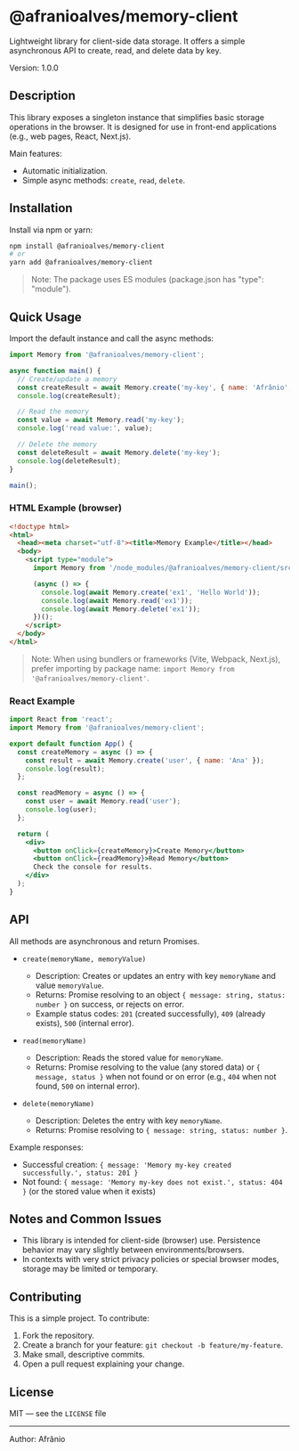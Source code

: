 # @afranioalves/memory-client

Lightweight library for client-side data storage. It offers a simple asynchronous API to create, read, and delete data by key.

Version: 1.0.0

## Description

This library exposes a singleton instance that simplifies basic storage operations in the browser. It is designed for use in front-end applications (e.g., web pages, React, Next.js).

Main features:

- Automatic initialization.
- Simple async methods: `create`, `read`, `delete`.

## Installation

Install via npm or yarn:

```bash
npm install @afranioalves/memory-client
# or
yarn add @afranioalves/memory-client
```

> Note: The package uses ES modules (package.json has "type": "module").

## Quick Usage

Import the default instance and call the async methods:

```javascript
import Memory from '@afranioalves/memory-client';

async function main() {
  // Create/update a memory
  const createResult = await Memory.create('my-key', { name: 'Afrânio', age: 18 });
  console.log(createResult);

  // Read the memory
  const value = await Memory.read('my-key');
  console.log('read value:', value);

  // Delete the memory
  const deleteResult = await Memory.delete('my-key');
  console.log(deleteResult);
}

main();
```

### HTML Example (browser)

```html
<!doctype html>
<html>
  <head><meta charset="utf-8"><title>Memory Example</title></head>
  <body>
    <script type="module">
      import Memory from '/node_modules/@afranioalves/memory-client/src/index.js';

      (async () => {
        console.log(await Memory.create('ex1', 'Hello World'));
        console.log(await Memory.read('ex1'));
        console.log(await Memory.delete('ex1'));
      })();
    </script>
  </body>
</html>
```

> Note: When using bundlers or frameworks (Vite, Webpack, Next.js), prefer importing by package name: `import Memory from '@afranioalves/memory-client'`.

### React Example

```jsx
import React from 'react';
import Memory from '@afranioalves/memory-client';

export default function App() {
  const createMemory = async () => {
    const result = await Memory.create('user', { name: 'Ana' });
    console.log(result);
  };

  const readMemory = async () => {
    const user = await Memory.read('user');
    console.log(user);
  };

  return (
    <div>
      <button onClick={createMemory}>Create Memory</button>
      <button onClick={readMemory}>Read Memory</button>
      Check the console for results.
    </div>
  );
}
```

## API

All methods are asynchronous and return Promises.

- `create(memoryName, memoryValue)`
  - Description: Creates or updates an entry with key `memoryName` and value `memoryValue`.
  - Returns: Promise resolving to an object `{ message: string, status: number }` on success, or rejects on error.
  - Example status codes: `201` (created successfully), `409` (already exists), `500` (internal error).

- `read(memoryName)`
  - Description: Reads the stored value for `memoryName`.
  - Returns: Promise resolving to the value (any stored data) or `{ message, status }` when not found or on error (e.g., `404` when not found, `500` on internal error).

- `delete(memoryName)`
  - Description: Deletes the entry with key `memoryName`.
  - Returns: Promise resolving to `{ message: string, status: number }`.

Example responses:

- Successful creation: `{ message: 'Memory my-key created successfully.', status: 201 }`
- Not found: `{ message: 'Memory my-key does not exist.', status: 404 }` (or the stored value when it exists)

## Notes and Common Issues

- This library is intended for client-side (browser) use. Persistence behavior may vary slightly between environments/browsers.
- In contexts with very strict privacy policies or special browser modes, storage may be limited or temporary.

## Contributing

This is a simple project. To contribute:

1. Fork the repository.
2. Create a branch for your feature: `git checkout -b feature/my-feature`.
3. Make small, descriptive commits.
4. Open a pull request explaining your change.

## License

MIT — see the `LICENSE` file

---

Author: Afrânio